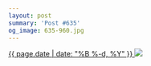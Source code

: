 ```yaml
---
layout: post
summary: 'Post #635'
og_image: 635-960.jpg
---
```


<p>
 <time>
  <a href="/635">
   {{ page.date | date: "%B %-d, %Y" }}
  </a>
 </time>
 <a href="/635">
  <img data-taken="5/28/2017" sizes="(min-width: 700px) 50vw, calc(100vw - 2rem)" src="{{ site.assets_url }}/635-480.jpg" srcset="{{ site.assets_url }}/635-240.jpg 240w, {{ site.assets_url }}/635-480.jpg 480w, {{ site.assets_url }}/635-720.jpg 720w, {{ site.assets_url }}/635-960.jpg 960w"/>
 </a>
</p>
